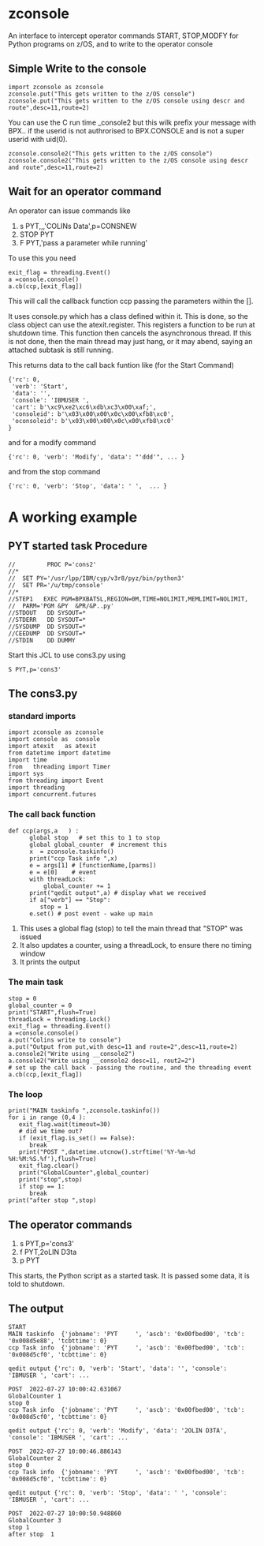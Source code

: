# zconsole
An interface to intercept operator commands START, STOP,MODFY for Python programs on z/OS, and to write to the operator console

## Simple Write to the console

    import zconsole as zconsole 
    zconsole.put("This gets written to the z/OS console") 
    zconsole.put("This gets written to the z/OS console using descr and route",desc=11,route=2)
    
You can use the C run time _console2 but this wilk prefix your message with BPX.. if the userid is not authrorised to BPX.CONSOLE and 
is not a super userid with uid(0).

    zconsole.console2("This gets written to the z/OS console") 
    zconsole.console2("This gets written to the z/OS console using descr and route",desc=11,route=2)
    

## Wait for an operator command
An operator can issue commands like

1.  s PYT,,,'COLINs Data',p=CONSNEW 
1.  STOP  PYT
1.  F PYT,'pass a parameter while running'

To use this you need

    exit_flag = threading.Event() 
    a =console.console() 
    a.cb(ccp,[exit_flag]) 
    
This will call the callback function ccp passing the parameters within the [].

It uses console.py which has a class defined within it.   This is done, so the class object can use the atexit.register.  This registers a function
to be run at shutdown time.    This function then cancels the asynchronous thread.   If this is not done, then the main thread may just hang, or it may abend, saying an attached subtask is still running.
   
This returns data to the call back funtion like (for the Start Command)

    {'rc': 0, 
     'verb': 'Start', 
     'data': '', 
     'console': 'IBMUSER ', 
     'cart': b'\xc9\xe2\xc6\xdb\xc3\x00\xaf;', 
     'consoleid': b'\x03\x00\x00\x0c\x00\xfb8\xc0', 
     'oconsoleid': b'\x03\x00\x00\x0c\x00\xfb8\xc0'
    } 

and for a modify command 

    {'rc': 0, 'verb': 'Modify', 'data': "'ddd'", ... }                    

and from the stop command

    {'rc': 0, 'verb': 'Stop', 'data': ' ',  ... }
    
# A working example
## PYT started task Procedure
    //         PROC P='cons2' 
    //* 
    //  SET PY='/usr/lpp/IBM/cyp/v3r8/pyz/bin/python3' 
    //  SET PR='/u/tmp/console' 
    //* 
    //STEP1   EXEC PGM=BPXBATSL,REGION=0M,TIME=NOLIMIT,MEMLIMIT=NOLIMIT, 
    //  PARM='PGM &PY  &PR/&P..py' 
    //STDOUT   DD SYSOUT=* 
    //STDERR   DD SYSOUT=* 
    //SYSDUMP  DD SYSOUT=* 
    //CEEDUMP  DD SYSOUT=* 
    //STDIN    DD DUMMY 


Start this  JCL to use cons3.py using

    S PYT,p='cons3'
    
## The cons3.py 
### standard imports 
 
    import zconsole as zconsole 
    import console as  console 
    import atexit   as atexit 
    from datetime import datetime 
    import time 
    from   threading import Timer 
    import sys 
    from threading import Event 
    import threading 
    import concurrent.futures    
    
###  The call back function
    def ccp(args,a   ) : 
          global stop   # set this to 1 to stop 
          global global_counter  # increment this 
          x  = zconsole.taskinfo() 
          print("ccp Task info ",x) 
          e = args[1] # [functionName,[parms]) 
          e = e[0]    # event 
          with threadLock: 
              global_counter += 1 
          print("qedit output",a) # display what we received 
          if a["verb"] == "Stop": 
             stop = 1 
          e.set() # post event - wake up main 
    
 1.  This uses a global flag (stop) to tell the main thread that "STOP" was issued
 1.  It also updates a counter, using a threadLock, to ensure there no timing window
 1.  It prints the output
 
 ### The main task
    stop = 0 
    global_counter = 0 
    print("START",flush=True) 
    threadLock = threading.Lock() 
    exit_flag = threading.Event() 
    a =console.console() 
    a.put("Colins write to console") 
    a.put("Output from put,with desc=11 and route=2",desc=11,route=2) 
    a.console2("Write using __console2") 
    a.console2("Write using __console2 desc=11, rout2=2") 
    # set up the call back - passing the routine, and the threading event
    a.cb(ccp,[exit_flag]) 
                                                                         
 ###  The loop
    print("MAIN taskinfo ",zconsole.taskinfo()) 
    for i in range (0,4 ): 
       exit_flag.wait(timeout=30) 
       # did we time out? 
       if (exit_flag.is_set() == False): 
          break 
       print("POST ",datetime.utcnow().strftime('%Y-%m-%d %H:%M:%S.%f'),flush=True) 
       exit_flag.clear() 
       print("GlobalCounter",global_counter) 
       print("stop",stop) 
       if stop == 1: 
          break 
    print("after stop ",stop) 
    
 ##  The operator commands 
 
 1. s PYT,p='cons3' 
 1. f PYT,2oLIN D3ta
 1. p PYT 
 
 This starts, the Python script as a started task. It is passed some data, it is told to shutdown.
 
 ## The output   
 
    START 
    MAIN taskinfo  {'jobname': 'PYT     ', 'ascb': '0x00fbed00', 'tcb': '0x008d5e88', 'tcbttime': 0} 
    ccp Task info  {'jobname': 'PYT     ', 'ascb': '0x00fbed00', 'tcb': '0x008d5cf0', 'tcbttime': 0} 
    
    qedit output {'rc': 0, 'verb': 'Start', 'data': '', 'console': 'IBMUSER ', 'cart': ...
    
    POST  2022-07-27 10:00:42.631067 
    GlobalCounter 1 
    stop 0 
    ccp Task info  {'jobname': 'PYT     ', 'ascb': '0x00fbed00', 'tcb': '0x008d5cf0', 'tcbttime': 0} 
    
    qedit output {'rc': 0, 'verb': 'Modify', 'data': '2OLIN D3TA', 'console': 'IBMUSER ', 'cart': ...
    
    POST  2022-07-27 10:00:46.886143 
    GlobalCounter 2 
    stop 0 
    ccp Task info  {'jobname': 'PYT     ', 'ascb': '0x00fbed00', 'tcb': '0x008d5cf0', 'tcbttime': 0} 
    
    qedit output {'rc': 0, 'verb': 'Stop', 'data': ' ', 'console': 'IBMUSER ', 'cart': ...
    
    POST  2022-07-27 10:00:50.948860 
    GlobalCounter 3 
    stop 1 
    after stop  1 
 
 
